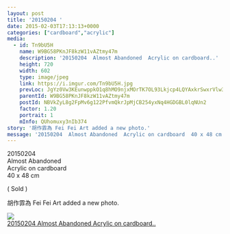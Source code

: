 ```yaml
---
layout: post
title: '20150204 ' 
date: 2015-02-03T17:13:13+0000 
categories: ["cardboard","acrylic"] 
media:
  - id: Tn9bU5H
    name: W9BG58PKnJF8kzW11vAZtmy47m
    description: '20150204  Almost Abandoned  Acrylic on cardboard..'   
    height: 720
    width: 602
    type: image/jpeg
    link: https://i.imgur.com/Tn9bU5H.jpg
    prevLoc: JgYz0Vw3KEunwppkO1q8hMO9njxMOrTK7OL93Lkjcp4LQYAxkrSwxrVlw3wXIwyBzK1LJQF1E9J3Nm56tvly6kYPk8Ixg8mAQONGh2wQ9LJ9k3tzD2yRGDZNfDV7vKR14mTvyPX747r7ukPLXBg7wQtJkwEJx7y3IpNPyA55g0fXqQ58099vSY2nV4YpR3hrJQnmOnWkUJ0qX6ABYOC8LrpY0yPDS2W9kNNPMWFYOYqOgBpptO1pDrRp9VSr9XVKpvEX
    parentId: W9BG58PKnJF8kzW11vAZtmy47m
    postId: NBVkZyL8g2FpMv6g122PfvmQkrJpMjCB254yxNq4HGDGBL0lqNUn2
    factor: 1.20
    portrait: 1
    mInfo: QUhomuxy3nIb374
story: '胡作霏為 Fei Fei Art added a new photo.'  
message: '20150204  Almost Abandoned  Acrylic on cardboard  40 x 48 cm     Sold '  
---
```


20150204  
Almost Abandoned  
Acrylic on cardboard  
40 x 48 cm  
  
( Sold )
 
 
[//]: #story:
胡作霏為 Fei Fei Art added a new photo.


[//]: #media:  
<a href="https://i.imgur.com/Tn9bU5H.jpg"><img class="postImage" src="https://i.imgur.com/Tn9bU5Hh.jpg" />  
20150204
Almost Abandoned
Acrylic on cardboard..  
 </a>   
